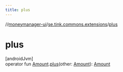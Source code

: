 ```yaml
---
title: plus
---
```

//[moneymanager-ui](../../index.html)/[se.tink.commons.extensions](index.html)/[plus](plus.html)



# plus



[androidJvm]\
operator fun [Amount](../com.tink.model.misc/-amount/index.html).[plus](plus.html)(other: [Amount](../com.tink.model.misc/-amount/index.html)): [Amount](../com.tink.model.misc/-amount/index.html)




